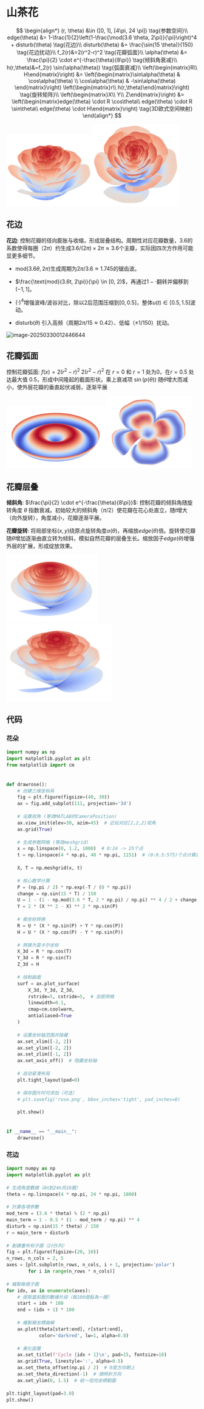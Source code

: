 # 山茶花
$$
\begin{align*}
(r, \theta) &\in ([0, 1], [4\pi, 24 \pi])  \tag{参数空间}\\
edge(\theta) &= 1-\frac{1}{2}\left(1-\frac{\mod(3.6 \theta, 2\pi)}{\pi}\right)^4 + disturb(\theta)   \tag{花边}\\
disturb(\theta) &= \frac{\sin(15 \theta)}{150}   \tag{花边扰动}\\
f_2(r)&=2(r^2-r)^2 \tag{花瓣弧面}\\
\alpha(\theta) &= \frac{\pi}{2} \cdot e^{-\frac{\theta}{8\pi}}  \tag{倾斜角衰减}\\
h(r,\theta)&=f_2(r) \sin(\alpha(\theta))  \tag{弧面衰减}\\
\left(\begin{matrix}R\\ H\end{matrix}\right) &= \left(\begin{matrix}\sin\alpha(\theta) & \cos\alpha(\theta) \\ \cos\alpha(\theta) & -\sin\alpha(\theta) \end{matrix}\right) \left(\begin{matrix}r\\  h(r,\theta)\end{matrix}\right) \tag{旋转矩阵}\\
\left(\begin{matrix}X\\ Y\\ Z\end{matrix}\right) &= \left(\begin{matrix}edge(\theta) \cdot R \cos\theta\\ edge(\theta) \cdot R \sin\theta\\  edge(\theta) \cdot H\end{matrix}\right)  \tag{3D欧式空间映射}
\end{align*}
$$

<img src="./assets/5a30a91c0489c53e69b1b6395e2cb1c.png" alt="5a30a91c0489c53e69b1b6395e2cb1c" style="zoom: 25%;" /><img src="./assets/b96a3d3656e7ec834430d77d1488264.png" alt="b96a3d3656e7ec834430d77d1488264" style="zoom:25%;" />

## 花边

**花边**: 控制花瓣的径向膨胀与收缩，形成层叠结构。周期性对应花瓣数量，3.6的系数使得每圈（$2\pi$）约生成$3.6/(2\pi) \times 2\pi \approx 3.6$个主瓣，实际因四次方作用可能显更多细节。

- $\text{mod}(3.6\theta, 2\pi)$生成周期为$2\pi/3.6 \approx 1.745$的锯齿波。
- $\frac{\text{mod}(3.6t, 2\pi)}{\pi} \in [0, 2)$，再通过$1 - \cdot$翻转并偏移到$(-1, 1]$。

- $\left(\cdot\right)^4$增强波峰/波谷对比，除以2后范围压缩到$[0, 0.5]$，整体$u(t) \in [0.5, 1.5]$波动。

- $\text{disturb}(\theta)$ 引入高频（周期$2\pi/15 \approx 0.42$）、低幅（$\pm 1/150$）扰动。

![image-20250330012446644](C:\Users\29753\AppData\Roaming\Typora\typora-user-images\image-20250330012446644.png)

## 花瓣弧面

控制花瓣弧面: $f(x) = 2(r^2 - r)^2$ $2(r^2-r)^2$ 在 $r=0$ 和 $r=1$ 处为0，在$r=0.5$ 处达最大值 $0.5$，形成中间隆起的截面形状。乘上衰减项 $\sin(p(\theta))$ 随$\theta$增大而减小，使外层花瓣的垂直起伏减弱，逐渐平展

<img src="./assets/image-20250330030938817.png" alt="image-20250330030938817" style="zoom:50%;" /><img src="./assets/image-20250330103345260.png" alt="image-20250330103345260" style="zoom: 25%;" />

## 花瓣层叠
**倾斜角**: $\frac{\pi}{2} \cdot e^{-\frac{\theta}{8\pi}}$: 控制花瓣的倾斜角随旋转角度 $\theta$ 指数衰减。初始较大的倾斜角（$\pi/2$）使花瓣在花心处直立，随$t$增大（向外旋转），角度减小，花瓣逐渐平展。

**花瓣旋转**: 将局部坐标$(x, y)$绕原点旋转角度$\alpha(\theta)$，再缩放$edge(\theta)$倍。旋转使花瓣随$\theta$增加逐渐由直立转为倾斜，模拟自然花瓣的层叠生长。缩放因子$edge(\theta)$增强外层的扩展，形成绽放效果。

<img src="./assets/image-20250330111059703.png" alt="image-20250330111059703" style="zoom: 33%;" /><img src="./assets/1743304350965.png" alt="1743304350965" style="zoom:33%;" />

## 代码

### 花朵

```python
import numpy as np
import matplotlib.pyplot as plt
from matplotlib import cm


def drawrose():
    # 创建三维坐标系
    fig = plt.figure(figsize=(40, 30))
    ax = fig.add_subplot(111, projection='3d')

    # 设置视角 (等效MATLAB的CameraPosition)
    ax.view_init(elev=30, azim=45)  # 近似对应[2,2,2]视角
    ax.grid(True)

    # 生成参数网格 (等效meshgrid)
    x = np.linspace(0, 1.2, 1000)  # 0:24 -> 25个点
    t = np.linspace(4 * np.pi, 48 * np.pi, 1151)  # (0:0.5:575)个点计算后的范围

    X, T = np.meshgrid(x, t)

    # 核心数学计算
    P = (np.pi / 2) * np.exp(-T / (8 * np.pi))
    change = np.sin(15 * T) / 150
    U = 1 - (1 - np.mod(3.6 * T, 2 * np.pi) / np.pi) ** 4 / 2 + change
    Y = 2 * (X ** 2 - X) ** 2 * np.sin(P)

    # 极坐标转换
    R = U * (X * np.sin(P) + Y * np.cos(P))
    H = U * (X * np.cos(P) - Y * np.sin(P))

    # 转换为笛卡尔坐标
    X_3d = R * np.cos(T)
    Y_3d = R * np.sin(T)
    Z_3d = H

    # 绘制曲面
    surf = ax.plot_surface(
        X_3d, Y_3d, Z_3d,
        rstride=5, cstride=5,  # 加密网格
        linewidth=0.1,
        cmap=cm.coolwarm,
        antialiased=True
    )

    # 设置坐标轴范围并隐藏
    ax.set_xlim([-2, 2])
    ax.set_ylim([-2, 2])
    ax.set_zlim([-1, 2])
    ax.set_axis_off()  # 隐藏坐标轴

    # 自动紧凑布局
    plt.tight_layout(pad=0)

    # 保存图片时可添加（可选）
    # plt.savefig('rose.png', bbox_inches='tight', pad_inches=0)

    plt.show()


if __name__ == "__main__":
    drawrose()
```

### 花边

```python
import numpy as np
import matplotlib.pyplot as plt

# 生成角度數據（4π到24π共10圈）
theta = np.linspace(4 * np.pi, 24 * np.pi, 1000)

# 計算各項參數
mod_term = (3.6 * theta) % (2 * np.pi)
main_term = 1 - 0.5 * (1 - mod_term / np.pi) ** 4
disturb = np.sin(15 * theta) / 150
r = main_term + disturb

# 創建畫布和子圖（2行5列）
fig = plt.figure(figsize=(20, 10))
n_rows, n_cols = 2, 5
axes = [plt.subplot(n_rows, n_cols, i + 1, projection='polar')
        for i in range(n_rows * n_cols)]

# 繪製每個子圖
for idx, ax in enumerate(axes):
    # 提取當前圈的數據片段（每100個點為一圈）
    start = idx * 100
    end = (idx + 1) * 100

    # 繪製極坐標曲線
    ax.plot(theta[start:end], r[start:end],
            color='darkred', lw=1, alpha=0.8)

    # 美化設置
    ax.set_title(f'Cycle {idx + 1}\n', pad=15, fontsize=10)
    ax.grid(True, linestyle=':', alpha=0.5)
    ax.set_theta_offset(np.pi / 2)  # 0度方向朝上
    ax.set_theta_direction(-1)  # 順時針方向
    ax.set_ylim(0, 1.5)  # 統一徑向坐標範圍

plt.tight_layout(pad=3.0)
plt.show()
```

